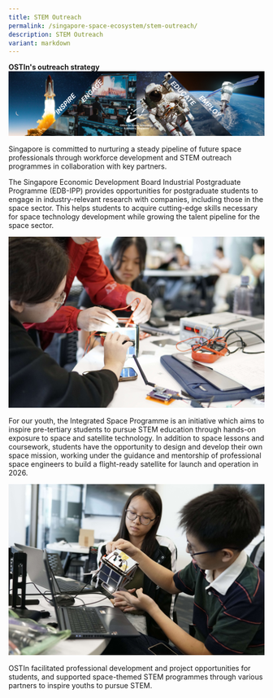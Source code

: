 ```yaml
---
title: STEM Outreach
permalink: /singapore-space-ecosystem/stem-outreach/
description: STEM Outreach
variant: markdown
---
```

**OSTIn's outreach strategy**
![OSTIn's Outreach Strategy (Inspire, Engage, Educate, Employ)](/images/stem%20visual%201.png)

Singapore is committed to nurturing a steady pipeline of future space professionals through workforce development and STEM outreach programmes in collaboration with key partners.

The Singapore Economic Development Board Industrial Postgraduate Programme (EDB-IPP) provides opportunities for postgraduate students to engage in industry-relevant research with companies, including those in the space sector. This helps students to acquire cutting-edge skills necessary for space technology development while growing the talent pipeline for the space sector.

![Space Faculty conducted space electronic workshops for students](/images/Box_Feature_2_Choice_1_DSC0452__1_.jpg)

For our youth, the Integrated Space Programme is an initiative which aims to inspire pre-tertiary students to pursue STEM education through hands-on exposure to space and satellite technology. In addition to space lessons and coursework, students have the opportunity to design and develop their own space mission, working under the guidance and mentorship of professional space engineers to build a flight-ready satellite for launch and operation in 2026.

![Space Faculty Space Electronics Workshop](/images/Box_Feature_2_Choice_2_DSC0937.jpg)

OSTIn facilitated professional development and project opportunities for students, and supported space-themed STEM programmes through various partners to inspire youths to pursue STEM.